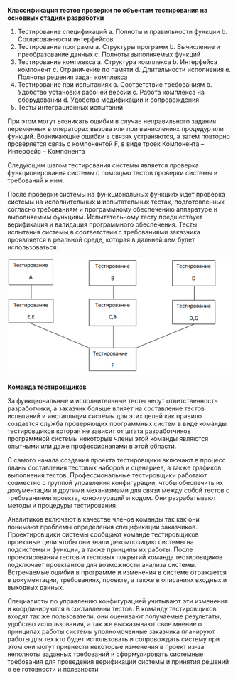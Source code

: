 **Классификация тестов проверки по объектам тестирования на основных стадиях разработки**

1. Тестирование спецификаций
    a. Полноты и правильности функции
    b. Согласованности интерфейсов
2. Тестирование программ
    a. Структуры программ
    b. Вычисление и преобразование данных
    c. Полноты выполняемых функций
3. Тестирование комплекса
    a. Структура комплекса
    b. Интерфейса компонент
    c. Ограничение по памяти
    d. Длительности исполнения
    e. Полноты решения задач комплекса
4. Тестирование при испытаниях
    a. Соответствие требованиям
    b. Удобство установки рабочей версии
    c. Работа комплекса на оборудовании
    d. Удобство модификации и сопровождения
5. Тесты интеграционных испытаний

При этом могут возникать ошибки в случае неправильного задания переменных в операторах
вызова или при вычислениях процедур или функций. Возникающие ошибки в связях устраняются,
а затем повторно проверяется связь с компонентой F, в виде троек Компонента – Интерфейс –
Компонента

Следующим шагом тестирования системы является проверка функционирования системы с
помощью тестов проверки системы и требований к ним.

После проверки системы на функциональных функциях идет проверка системы на
исполнительных и испытательных тестах, подготовленных согласно требованиям и программному
обеспечению аппаратуре и выполняемым функциям. Испытательному тесту предшествует
верификация и валидация программного обеспечения. Тесты испытания системы в соответствии с
требованиями заказчика проявляется в реальной среде, которая в дальнейшем будет
использоваться.

![фото](image.png)

**Команда тестировщиков**

За функциональные и исполнительные тесты несут ответственность разработчики, а заказчик
больше влияет на составление тестов испытаний и инсталляции системы для этих целей как
правило создается служба проверяющих программных систем в виде команды тестировщиков
которая не зависит от штата разработчиков программной системы некоторые члены этой команды
являются опытными или даже профессионалами в этой области.

С самого начала создания проекта тестировщики включают в процесс планы составления тестовых
наборов и сценариев, а также графиков выполнения тестов. Профессиональные тестировщики
работают совместно с группой управления конфигурации, чтобы обеспечить их документации и
другими механизмами для связи между собой тестов с требованиями проекта, конфигураций и
кодом. Они разрабатывают методы и процедуры тестирования.

Аналитиков включают в качестве членов команды так как они понимают проблемы определения
спецификации заказчиков. Проектировщики системы сообщают команде тестировщиков
проектные цели чтобы они знали декомпозицию системы на подсистемы и функции, а также
принципы их работы. После проектирования тестов и тестовых покрытий команда тестировщиков
подключает проектантов для возможности анализа системы. Встречаемые ошибки в программе и
изменения в системе отражается в документации, требованиях, проекте, а также в описаниях
входных и выходных данных.

Специалисты по управлению конфигурацией учитывают эти изменения и координируются в
составлении тестов. В команду тестировщиков входят так же пользователи, они оценивают
получаемые результаты, удобство использования, а так же высказывают свое мнение о принципах
работы системы уполномоченные заказчика планируют работы для тех кто будет использовать и
сопровождать систему при этом они могут привнести некоторые изменения в проект из-за
неполноты заданных требований и сформулировать системные требования для проведения
верификации системы и принятия решений о ее готовности и полезности


